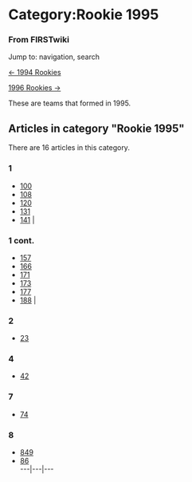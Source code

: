 # Category:Rookie 1995

### From FIRSTwiki

Jump to: navigation, search

[&lt;- 1994 Rookies](Category:Rookie_1994 "Category:Rookie 1994" )

[1996 Rookies -&gt;](Category:Rookie_1996 "Category:Rookie 1996" )

These are teams that formed in 1995.

  

## Articles in category "Rookie 1995"

There are 16 articles in this category.

### 1

  * [100](100 "100" )
  * [108](108 "108" )
  * [120](120 "120" )
  * [131](131 "131" )
  * [141](141 "141" )
|

### 1 cont.

  * [157](157 "157" )
  * [166](166 "166" )
  * [171](171 "171" )
  * [173](173 "173" )
  * [177](177 "177" )
  * [188](188 "188" )
|

### 2

  * [23](23 "23" )

### 4

  * [42](42 "42" )

### 7

  * [74](74 "74" )

### 8

  * [849](849 "849" )
  * [86](86 "86" )  
---|---|---  
  

